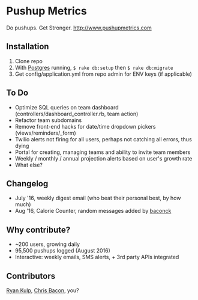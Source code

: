 # Pushup Metrics
Do pushups. Get Stronger. http://www.pushupmetrics.com

## Installation
1. Clone repo
2. With [Postgres](http://postgresapp.com/) running,  ```$ rake db:setup``` then ```$ rake db:migrate```
3. Get config/application.yml from repo admin for ENV keys (if applicable)

## To Do
* Optimize SQL queries on team dashboard (controllers/dashboard_controller.rb, team action)
* Refactor team subdomains
* Remove front-end hacks for date/time dropdown pickers (views/reminders/_form)
* Twilio alerts not firing for all users, perhaps not catching all errors, thus dying
* Portal for creating, managing teams and ability to invite team members
* Weekly / monthly / annual projection alerts based on user's growth rate
* What else?

## Changelog
* July '16, weekly digest email (who beat their personal best, by how much)
* Aug '16, Calorie Counter, random messages added by [baconck](https://github.com/baconck)


## Why contribute?
* ~200 users, growing daily
* 95,500 pushups logged (August 2016)
* Interactive: weekly emails, SMS alerts, + 3rd party APIs integrated

## Contributors
[Ryan Kulp](http://www.ryanckulp.com), [Chris Bacon](https://github.com/baconck), you?
